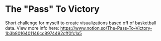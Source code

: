 # The "Pass" To Victory
Short challenge for myself to create visualizations based off of basketball data.
View more info here: https://www.notion.so/The-Pass-To-Victory-1b3b8016401146cc8974492cff0fc1a5
